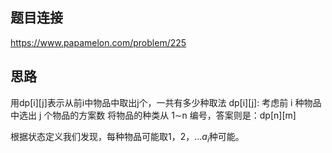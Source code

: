 <script type="text/javascript" async
  src="https://cdn.mathjax.org/mathjax/latest/MathJax.js?config=TeX-MML-AM_CHTML">
</script>


## 题目连接
https://www.papamelon.com/problem/225

## 思路
用dp[i][j]表示从前i中物品中取出j个，一共有多少种取法
dp[i][j]: 考虑前 i 种物品中选出 j 个物品的方案数
将物品的种类从 1∼n 编号，答案则是：dp[n][m]

根据状态定义我们发现，每种物品可能取1，2，...$a_i$种可能。
